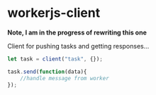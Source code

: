 # workerjs-client

**Note, I am in the progress of rewriting this one**

Client for pushing tasks and getting responses...

```javascript
let task = client("task", {});

task.send(function(data){
	//handle message from worker
});
```


